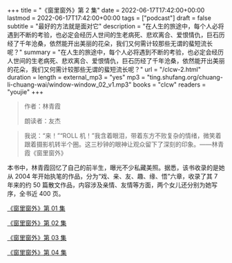 +++
title = "《窗里窗外》第 2 集"
date = 2022-06-17T17:42:00+00:00
lastmod = 2022-06-17T17:42:00+00:00
tags = ["podcast"]
draft = false
subtitle = "最好的方法就是面对它"
description = "在人生的旅途中，每个人必将遇到不断的考验，也必定会经历人世间的生老病死、悲欢离合、爱恨情仇，巨石历经了千年沧桑，依然能开出美丽的花朵，我们又何需计较那些无谓的蜚短流长呢？"
summary = "在人生的旅途中，每个人必将遇到不断的考验，也必定会经历人世间的生老病死、悲欢离合、爱恨情仇，巨石历经了千年沧桑，依然能开出美丽的花朵，我们又何需计较那些无谓的蜚短流长呢？"
url = "/clcw-2.html"
duration = 
length = 
external_mp3 = "yes"
mp3 = "ting.shufang.org/chuang-li-chuang-wai/window-window_02_v1.mp3"
books = "clcw"
readers = "youjie"
+++

> 作者：林青霞
>
> 朗读者：友杰

> 我说：“来！”“ROLL 机！”我含着眼泪，带着东方不败复杂的情绪，微笑着跟着摄影机转半个圈。这三秒钟的眼神让观众留下了深刻的印象。——林青霞《窗里窗外》

本书中，林青霞回忆了自己的前半生，曝光不少私藏美照。据悉，该书收录的是她从 2004 年开始执笔的作品，分为“戏、亲、友、趣、缘、悟”六章，收录了其 7 年来的约 50 篇散文作品，内容涉及亲情、友情等方面，两个女儿还分别为她写序，全书近 400 页。

[《窗里窗外》第 01 集](./clcw-1.html)

[《窗里窗外》第 02 集](./clcw-2.html)

[《窗里窗外》第 03 集](./clcw-3.html)

[《窗里窗外》第 04 集](./clcw-4.html)
